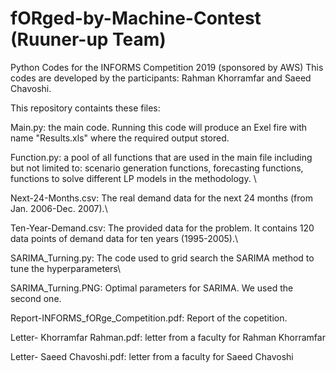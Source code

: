 # fORged-by-Machine-Contest (Ruuner-up Team)
Python Codes for the INFORMS Competition 2019 (sponsored by AWS)
This codes are developed by the participants: Rahman Khorramfar and Saeed Chavoshi.

This repository containts these files:

Main.py: the main code. Running this code will produce an Exel fire with name "Results.xls" where the required output stored. 


Function.py: a pool of all functions that are used in the main file including but not limited to: scenario generation functions, forecasting functions, functions to solve different LP models in the methodology. \\


Next-24-Months.csv: The real demand data for the next 24 months (from Jan. 2006-Dec. 2007).\\

Ten-Year-Demand.csv: The provided data for the problem. It contains 120 data points of demand data for ten years (1995-2005).\\

SARIMA_Turning.py: The code used to grid search the SARIMA method to tune the hyperparameters\\

SARIMA_Turning.PNG: Optimal parameters for SARIMA. We used the second one. 


Report-INFORMS_fORge_Competition.pdf: Report of the copetition. 


Letter- Khorramfar Rahman.pdf: letter from a faculty for Rahman Khorramfar


Letter- Saeed Chavoshi.pdf: letter from a faculty for Saeed Chavoshi


